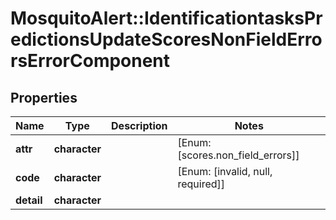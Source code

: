 # MosquitoAlert::IdentificationtasksPredictionsUpdateScoresNonFieldErrorsErrorComponent


## Properties
Name | Type | Description | Notes
------------ | ------------- | ------------- | -------------
**attr** | **character** |  | [Enum: [scores.non_field_errors]] 
**code** | **character** |  | [Enum: [invalid, null, required]] 
**detail** | **character** |  | 


